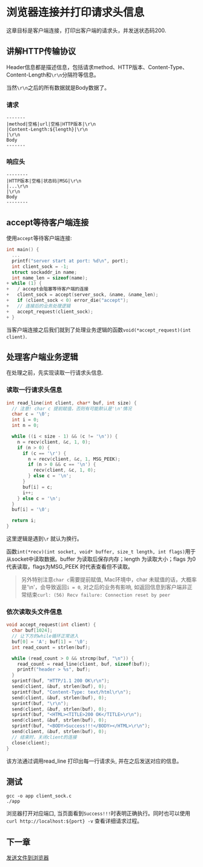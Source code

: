 # 浏览器连接并打印请求头信息

这章目标是客户端连接，打印出客户端的请求头，并发送状态码200.

## 讲解HTTP传输协议

Header信息都是描述信息，包括请求method、HTTP版本、Content-Type、Content-Length和`\r\n`分隔符等信息。

当然`\r\n`之后的所有数据就是Body数据了。

### 请求

```
-------
|method|空格|url|空格|HTTP版本|\r\n
|Content-Length:${length}|\r\n
|\r\n
Body
-------
```

### 响应头

```
--------
|HTTP版本|空格|状态码|MSG|\r\n
|...\r\n
|\r\n
Body
--------
```

## accept等待客户端连接

使用`accept`等待客户端连接:

```c
int main() {
  ...
  printf("server start at port: %d\n", port);
  int client_sock = -1;
  struct sockaddr_in name;
  int name_len = sizeof(name);
+ while (1) {
+   / accept会阻塞等待客户端的连接
+   client_sock = accept(server_sock, &name, &name_len);
+   if (client_sock < 0) error_die("accept");
+   // 连接后的业务处理逻辑
+   accept_request(client_sock);
+ }
```

当客户端连接之后我们就到了处理业务逻辑的函数`void(*accept_request)(int client)`.

## 处理客户端业务逻辑

在处理之前，先实现读取一行请求头信息.

### 读取一行请求头信息

```c
int read_line(int client, char* buf, int size) {
  // 注意! char c 提前赋值，否则有可能默认是'\n'情况
  char c = '\0';
  int i = 0;
  int n = 0;

  while ((i < size - 1) && (c != '\n')) {
    n = recv(client, &c, 1, 0);
    if (n > 0) {
      if (c == '\r') {
        n = recv(client, &c, 1, MSG_PEEK);
        if (n > 0 && c == '\n') {
          recv(client, &c, 1, 0);
        } else c = '\n';
      }
      buf[i] = c;
      i++;
    } else c = '\n';
  }
  buf[i] = '\0';

  return i;
}
```

这里逻辑是遇到`\r` 就认为换行。

函数`int(*recv)(int socket, void* buffer, size_t length, int flags)`用于从socket中读取数据。buffer 为读取后保存内存；length 为读取大小；flags 为0代表读取，flags为MSG_PEEK 时代表查看但不读取。

> 另外特别注意`char c`需要提前赋值, Mac环境中，char 未赋值的话，大概率是'\n'，会导致返回`i = 0`, 对之后的业务有影响, 如返回信息到客户端非正常结束`curl: (56) Recv failure: Connection reset by peer`

### 依次读取头文件信息

```c
void accept_request(int client) {
  char buf[1024];
  // 让下方的while循环正常进入
  buf[0] = 'A'; buf[1] = '\0';
  int read_count = strlen(buf);

  while (read_count > 0 && strcmp(buf, "\n")) {
    read_count = read_line(client, buf, sizeof(buf));
    printf("header > %s", buf);
  }
  sprintf(buf, "HTTP/1.1 200 OK\r\n");
  send(client, &buf, strlen(buf), 0);
  sprintf(buf, "Content-Type: text/html\r\n");
  send(client, &buf, strlen(buf), 0);
  sprintf(buf, "\r\n");
  send(client, &buf, strlen(buf), 0);
  sprintf(buf, "<HTML><TITLE>200 OK</TITLE>\r\n");
  send(client, &buf, strlen(buf), 0);
  sprintf(buf, "<BODY>Success!!!</BODY></HTML>\r\n");
  send(client, &buf, strlen(buf), 0);
  // 结束时，关闭client的连接
  close(client);
}
```

该方法通过调用read_line 打印出每一行请求头, 并在之后发送对应的信息。

## 测试

    gcc -o app client_sock.c
    ./app

浏览器打开对应端口, 当页面看到`Success!!!`时表明正确执行。同时也可以使用`curl http://localhost:${port} -v` 查看详细请求过程。

## 下一章

[发送文件到浏览器](./accept_request.md)